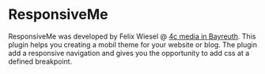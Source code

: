 # ResponsiveMe
ResponsiveMe was developed by Felix Wiesel @ <a href="http://wwww.cccc.de" target="_blank" title="Werbeagentur 4c media">4c media in Bayreuth</a>. This plugin helps you creating a mobil theme for your website or blog. The plugin add a responsive navigation and gives you the opportunity to add css at a defined breakpoint.
